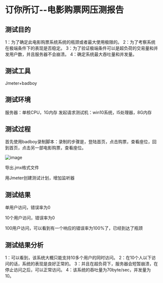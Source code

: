 # 订你所订--电影购票网压测报告




## 测试目的
1：为了确定此电影购票系统系统的瓶颈或者最大使用极限的。
2：为了考察系统在极端条件下的表现是否稳定。
3：为了验证极端条件可以是超负荷的交易量和并发用户数，并且服务器不会崩溃。
4：确定系统最大吞吐量和并发量。
## 测试工具
Jmeter+badboy
## 测试环境
服务器：单核CPU，1G内存
发起请求测试机：win10系统，I5处理器，8G内存
## 测试过程
首先使用badboy录制脚本：录制的步骤是，登陆首页，点击购票，查看座位，回到首页，点击另一部电影购票，查看座位。

![image](https://github.com/SevenDwarfs/Dashboard/blob/master/1.png)


导出.jmx格式文件

用Jmeter创建测试计划，增加监听器


## 测试结果
单用户访问，错误率为0



10个用户访问，错误率为0




100用户访问，可以看到有一个响应的错误率为100%了，已经到达了瓶颈



## 测试结果分析
1：可以看到，该系统大概只能支持10多个用户的同时访问。
2：在10个人以下访问的话，系统的表现是良好正常的。
3：并且在超负荷下，服务器会短暂崩溃，在停止访问之后，可以正常访问。
4：该系统的吞吐量为70byte/sec，并发量为10。
